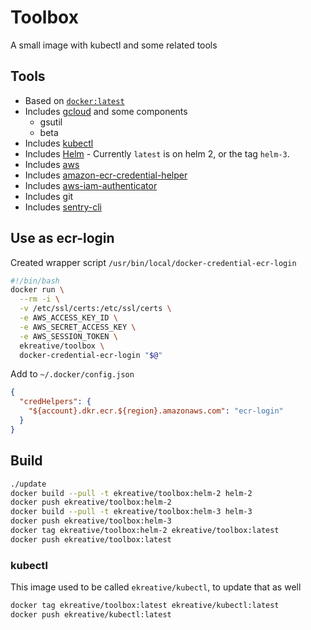 # Toolbox

A small image with kubectl and some related tools

## Tools

- Based on [`docker:latest`](https://hub.docker.com/_/docker/)
- Includes [gcloud](https://cloud.google.com/sdk/docs/quickstart-linux) and some components
  - gsutil
  - beta
- Includes [kubectl](https://kubernetes.io/docs/tasks/tools/install-kubectl/)
- Includes [Helm](https://helm.sh/) - Currently `latest` is on helm 2, or the tag `helm-3`.
- Includes [aws](https://docs.aws.amazon.com/cli/latest/userguide/cli-chap-welcome.html)
- Includes [amazon-ecr-credential-helper](https://github.com/awslabs/amazon-ecr-credential-helper)
- Includes [aws-iam-authenticator](https://github.com/kubernetes-sigs/aws-iam-authenticator)
- Includes git
- Includes [sentry-cli](https://docs.sentry.io/cli/)

## Use as ecr-login

Created wrapper script `/usr/bin/local/docker-credential-ecr-login`

```bash
#!/bin/bash
docker run \
  --rm -i \
  -v /etc/ssl/certs:/etc/ssl/certs \
  -e AWS_ACCESS_KEY_ID \
  -e AWS_SECRET_ACCESS_KEY \
  -e AWS_SESSION_TOKEN \
  ekreative/toolbox \
  docker-credential-ecr-login "$@"
```

Add to `~/.docker/config.json`

```json
{
  "credHelpers": {
    "${account}.dkr.ecr.${region}.amazonaws.com": "ecr-login"
  }
}
```

## Build

```bash
./update
docker build --pull -t ekreative/toolbox:helm-2 helm-2
docker push ekreative/toolbox:helm-2
docker build --pull -t ekreative/toolbox:helm-3 helm-3
docker push ekreative/toolbox:helm-3
docker tag ekreative/toolbox:helm-2 ekreative/toolbox:latest
docker push ekreative/toolbox:latest
```

### kubectl

This image used to be called `ekreative/kubectl`, to update that as well 

```bash
docker tag ekreative/toolbox:latest ekreative/kubectl:latest
docker push ekreative/kubectl:latest
```
